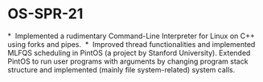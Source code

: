 # OS-SPR-21
  *  Implemented a rudimentary Command-Line Interpreter for Linux on C++ using forks and pipes.  
  *  Improved thread functionalities and implemented MLFQS scheduling in PintOS (a project by Stanford University). Extended PintOS to run user programs with arguments by changing program stack structure and implemented (mainly file system-related) system calls. 
